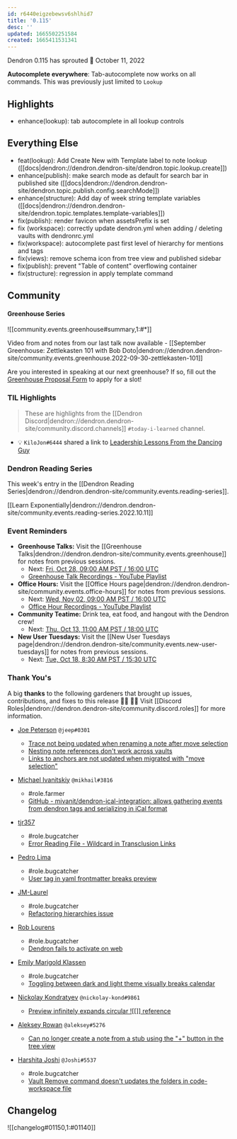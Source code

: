```yaml
---
id: r6440eigzebewsv6shlhid7
title: '0.115'
desc: ''
updated: 1665502251584
created: 1665411531341
---
```


Dendron 0.115 has sprouted  🌱
October 11, 2022

**Autocomplete everywhere**: Tab-autocomplete now works on all commands. This was previously just limited to `Lookup`


## Highlights

- enhance(lookup): tab autocomplete in all lookup controls

## Everything Else

- feat(lookup): Add Create New with Template label to note lookup ([[docs|dendron://dendron.dendron-site/dendron.topic.lookup.create]])
- enhance(publish): make search mode as default for search bar in published site ([[docs|dendron://dendron.dendron-site/dendron.topic.publish.config.searchMode]])
- enhance(structure): Add day of week string template variables ([[docs|dendron://dendron.dendron-site/dendron.topic.templates.template-variables]])
- fix(publish): render favicon when assetsPrefix is set
- fix (workspace): correctly update dendron.yml when adding / deleting vaults with dendronrc.yml
- fix(workspace): autocomplete past first level of hierarchy for mentions and tags
- fix(views): remove schema icon from tree view and published sidebar
- fix(publish): prevent "Table of content" overflowing container
- fix(structure): regression in apply template command


## Community

#### Greenhouse Series

![[community.events.greenhouse#summary,1:#*]]

Video from and notes from our last talk now available - [[September Greenhouse: Zettlekasten 101 with Bob Doto|dendron://dendron.dendron-site/community.events.greenhouse.2022-09-30-zettlekasten-101]]

Are you interested in speaking at our next greenhouse? If so, fill out the [Greenhouse Proposal Form](https://airtable.com/shrHMMl1NwefpM689?prefill_SurveyName=GreenhouseProposal&hide_SurveyName=true) to apply for a slot!

### TIL Highlights

> These are highlights from the [[Dendron Discord|dendron://dendron.dendron-site/community.discord.channels]] `#today-i-learned` channel.

- 💡 `KiloJon#6444` shared a link to [Leadership Lessons From the Dancing Guy](https://kottke.org/13/05/leadership-lessons-from-the-dancing-guy)

### Dendron Reading Series

This week's entry in the [[Dendron Reading Series|dendron://dendron.dendron-site/community.events.reading-series]].

[[Learn Exponentially|dendron://dendron.dendron-site/community.events.reading-series.2022.10.11]]


### Event Reminders

- **Greenhouse Talks:** Visit the [[Greenhouse Talks|dendron://dendron.dendron-site/community.events.greenhouse]] for notes from previous sessions.
    - Next: [Fri, Oct 28, 09:00 AM PST / 16:00 UTC](https://link.dendron.so/luma)
    - [Greenhouse Talk Recordings - YouTube Playlist](https://link.dendron.so/greenhouse)
- **Office Hours:** Visit the [[Office Hours page|dendron://dendron.dendron-site/community.events.office-hours]] for notes from previous sessions.
    - Next: [Wed, Nov 02, 09:00 AM PST / 16:00 UTC](https://link.dendron.so/luma)
    - [Office Hour Recordings - YouTube Playlist](https://link.dendron.so/6yPa)
- **Community Teatime:** Drink tea, eat food, and hangout with the Dendron crew!
    - Next: [Thu, Oct 13, 11:00 AM PST / 18:00 UTC](https://link.dendron.so/luma)
- **New User Tuesdays:** Visit the [[New User Tuesdays page|dendron://dendron.dendron-site/community.events.new-user-tuesdays]] for notes from previous sessions.
    - Next: [Tue, Oct 18, 8:30 AM PST / 15:30 UTC](https://link.dendron.so/luma)


### Thank You's

A big **thanks** to the following gardeners that brought up issues, contributions, and fixes to this release :man_farmer: :woman_farmer: 
Visit [[Discord Roles|dendron://dendron.dendron-site/community.discord.roles]] for more information.

- [Joe Peterson](https://github.com/jeep) `@jeep#0301`
  - [Trace not being updated when renaming a note after move selection](https://github.com/dendronhq/dendron/issues/3611)
  - [Nesting note references don't work across vaults](https://github.com/dendronhq/dendron/issues/3613)
  - [Links to anchors are not updated when migrated with "move selection"](https://github.com/dendronhq/dendron/issues/3644)
  
- [Michael Ivanitskiy](https://github.com/mivanit) `@mikhail#3816`
  - #role.farmer
  - [GitHub - mivanit/dendron-ical-integration: allows gathering events from dendron tags and serializing in iCal format](https://github.com/mivanit/dendron-ical-integration)
  
- [tjr357](https://github.com/tjr357)
  - #role.bugcatcher
  - [Error Reading File - Wildcard in Transclusion Links](https://github.com/dendronhq/dendron/issues/3612)

- [Pedro Lima](https://github.com/pedrolimasi)
  - #role.bugcatcher
  - [User tag in yaml frontmatter breaks preview](https://github.com/dendronhq/dendron/issues/3614)
  
- [JM-Laurel](https://github.com/JM-Laurel)
  - #role.bugcatcher
  - [Refactoring hierarchies issue](https://github.com/dendronhq/dendron/issues/3622)

- [Rob Lourens](https://github.com/roblourens)
  - #role.bugcatcher
  - [Dendron fails to activate on web](https://github.com/dendronhq/dendron/issues/3626)

- [Emily Marigold Klassen](https://github.com/forivall)
  - #role.bugcatcher
  - [Toggling between dark and light theme visually breaks calendar](https://github.com/dendronhq/dendron/issues/3633)

- [Nickolay Kondratyev](https://github.com/nickolay-kondratyev) `@nickolay-kond#9861`
  - [Preview infinitely expands circular ![[]] reference](https://github.com/dendronhq/dendron/issues/3635)

- [Aleksey Rowan](https://github.com/aleksey-rowan) `@aleksey#5276`
  - [Can no longer create a note from a stub using the "+" button in the tree view](https://github.com/dendronhq/dendron/issues/3643)

- [Harshita Joshi](https://github.com/Harshita-mindfire) `@Joshi#5537`
  - #role.bugcatcher
  - [Vault Remove command doesn't updates the folders in code-workspace file](https://github.com/dendronhq/dendron/issues/3648)

## Changelog
![[changelog#01150,1:#01140]]
